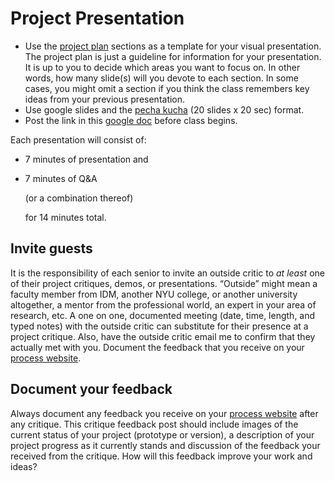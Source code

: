 # Project Presentation



* Use the [project plan](../project_plan/) sections as a template for your visual presentation. The project plan is just a guideline for information for your presentation. It is up to you to decide which areas you want to focus on. In other words, how many slide\(s\) will you devote to each section. In some cases, you might omit a section if you think the class remembers key ideas from your previous presentation.
* Use google slides and the [pecha kucha]() \(20 slides x 20 sec\) format. 
* Post the link in this [google doc](https://docs.google.com/document/d/1HIK7FH1dlj3eSGb1pb5QdAZjeK8YTf6KamwFcNbAomk/edit?usp=sharing) before class begins.

Each presentation will consist of:

* 7 minutes of presentation and 
* 7 minutes of Q&A

  \(or a combination thereof\)

  for 14 minutes total.

## Invite guests

It is the responsibility of each senior to invite an outside critic to _at least_ one of their project critiques, demos, or presentations. “Outside” might mean a faculty member from IDM, another NYU college, or another university altogether, a mentor from the professional world, an expert in your area of research, etc. A one on one, documented meeting \(date, time, length, and typed notes\) with the outside critic can substitute for their presence at a project critique. Also, have the outside critic email me to confirm that they actually met with you. Document the feedback that you receive on your [process website]().

## Document your feedback

Always document any feedback you receive on your [process website]() after any critique. This critique feedback post should include images of the current status of your project \(prototype or version\), a description of your project progress as it currently stands and discussion of the feedback your received from the critique. How will this feedback improve your work and ideas?




